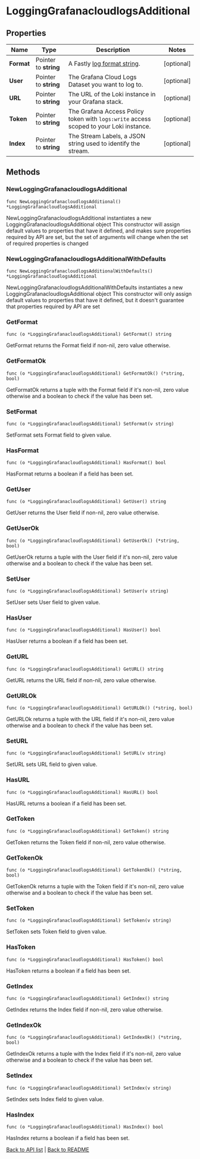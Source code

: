 # LoggingGrafanacloudlogsAdditional

## Properties

Name | Type | Description | Notes
------------ | ------------- | ------------- | -------------
**Format** | Pointer to **string** | A Fastly [log format string](https://www.fastly.com/documentation/guides/integrations/streaming-logs/custom-log-formats/). | [optional] 
**User** | Pointer to **string** | The Grafana Cloud Logs Dataset you want to log to. | [optional] 
**URL** | Pointer to **string** | The URL of the Loki instance in your Grafana stack. | [optional] 
**Token** | Pointer to **string** | The Grafana Access Policy token with `logs:write` access scoped to your Loki instance. | [optional] 
**Index** | Pointer to **string** | The Stream Labels, a JSON string used to identify the stream. | [optional] 

## Methods

### NewLoggingGrafanacloudlogsAdditional

`func NewLoggingGrafanacloudlogsAdditional() *LoggingGrafanacloudlogsAdditional`

NewLoggingGrafanacloudlogsAdditional instantiates a new LoggingGrafanacloudlogsAdditional object
This constructor will assign default values to properties that have it defined,
and makes sure properties required by API are set, but the set of arguments
will change when the set of required properties is changed

### NewLoggingGrafanacloudlogsAdditionalWithDefaults

`func NewLoggingGrafanacloudlogsAdditionalWithDefaults() *LoggingGrafanacloudlogsAdditional`

NewLoggingGrafanacloudlogsAdditionalWithDefaults instantiates a new LoggingGrafanacloudlogsAdditional object
This constructor will only assign default values to properties that have it defined,
but it doesn't guarantee that properties required by API are set

### GetFormat

`func (o *LoggingGrafanacloudlogsAdditional) GetFormat() string`

GetFormat returns the Format field if non-nil, zero value otherwise.

### GetFormatOk

`func (o *LoggingGrafanacloudlogsAdditional) GetFormatOk() (*string, bool)`

GetFormatOk returns a tuple with the Format field if it's non-nil, zero value otherwise
and a boolean to check if the value has been set.

### SetFormat

`func (o *LoggingGrafanacloudlogsAdditional) SetFormat(v string)`

SetFormat sets Format field to given value.

### HasFormat

`func (o *LoggingGrafanacloudlogsAdditional) HasFormat() bool`

HasFormat returns a boolean if a field has been set.

### GetUser

`func (o *LoggingGrafanacloudlogsAdditional) GetUser() string`

GetUser returns the User field if non-nil, zero value otherwise.

### GetUserOk

`func (o *LoggingGrafanacloudlogsAdditional) GetUserOk() (*string, bool)`

GetUserOk returns a tuple with the User field if it's non-nil, zero value otherwise
and a boolean to check if the value has been set.

### SetUser

`func (o *LoggingGrafanacloudlogsAdditional) SetUser(v string)`

SetUser sets User field to given value.

### HasUser

`func (o *LoggingGrafanacloudlogsAdditional) HasUser() bool`

HasUser returns a boolean if a field has been set.

### GetURL

`func (o *LoggingGrafanacloudlogsAdditional) GetURL() string`

GetURL returns the URL field if non-nil, zero value otherwise.

### GetURLOk

`func (o *LoggingGrafanacloudlogsAdditional) GetURLOk() (*string, bool)`

GetURLOk returns a tuple with the URL field if it's non-nil, zero value otherwise
and a boolean to check if the value has been set.

### SetURL

`func (o *LoggingGrafanacloudlogsAdditional) SetURL(v string)`

SetURL sets URL field to given value.

### HasURL

`func (o *LoggingGrafanacloudlogsAdditional) HasURL() bool`

HasURL returns a boolean if a field has been set.

### GetToken

`func (o *LoggingGrafanacloudlogsAdditional) GetToken() string`

GetToken returns the Token field if non-nil, zero value otherwise.

### GetTokenOk

`func (o *LoggingGrafanacloudlogsAdditional) GetTokenOk() (*string, bool)`

GetTokenOk returns a tuple with the Token field if it's non-nil, zero value otherwise
and a boolean to check if the value has been set.

### SetToken

`func (o *LoggingGrafanacloudlogsAdditional) SetToken(v string)`

SetToken sets Token field to given value.

### HasToken

`func (o *LoggingGrafanacloudlogsAdditional) HasToken() bool`

HasToken returns a boolean if a field has been set.

### GetIndex

`func (o *LoggingGrafanacloudlogsAdditional) GetIndex() string`

GetIndex returns the Index field if non-nil, zero value otherwise.

### GetIndexOk

`func (o *LoggingGrafanacloudlogsAdditional) GetIndexOk() (*string, bool)`

GetIndexOk returns a tuple with the Index field if it's non-nil, zero value otherwise
and a boolean to check if the value has been set.

### SetIndex

`func (o *LoggingGrafanacloudlogsAdditional) SetIndex(v string)`

SetIndex sets Index field to given value.

### HasIndex

`func (o *LoggingGrafanacloudlogsAdditional) HasIndex() bool`

HasIndex returns a boolean if a field has been set.


[Back to API list](../README.md#documentation-for-api-endpoints) | [Back to README](../README.md)

